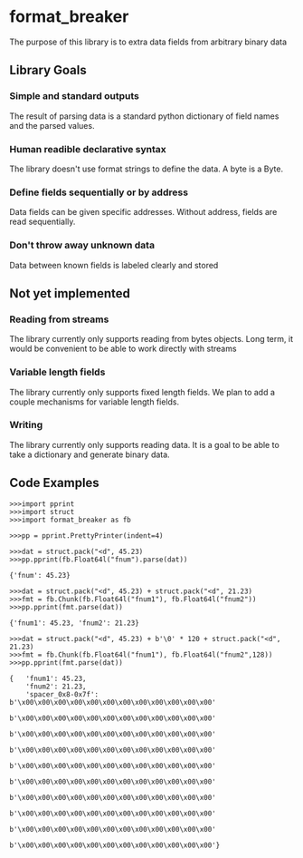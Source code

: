 # format_breaker
The purpose of this library is to extra data fields from arbitrary binary data
## Library Goals
### Simple and standard outputs
The result of parsing data is a standard python dictionary of field names and the parsed values.
### Human readible declarative syntax
The library doesn't use format strings to define the data. A byte is a Byte.
### Define fields sequentially or by address
Data fields can be given specific addresses. Without address, fields are read sequentially.
### Don't throw away unknown data
Data between known fields is labeled clearly and stored

## Not yet implemented
### Reading from streams
The library currently only supports reading from bytes objects. Long term, it would be convenient to be able to work directly with streams
### Variable length fields
The library currently only supports fixed length fields. We plan to add a couple mechanisms for variable length fields.
### Writing
The library currently only supports reading data. It is a goal to be able to take a dictionary and generate binary data.

## Code Examples


```
>>>import pprint
>>>import struct
>>>import format_breaker as fb

>>>pp = pprint.PrettyPrinter(indent=4)

>>>dat = struct.pack("<d", 45.23)
>>>pp.pprint(fb.Float64l("fnum").parse(dat))

{'fnum': 45.23}
```
```
>>>dat = struct.pack("<d", 45.23) + struct.pack("<d", 21.23)
>>>fmt = fb.Chunk(fb.Float64l("fnum1"), fb.Float64l("fnum2"))
>>>pp.pprint(fmt.parse(dat))

{'fnum1': 45.23, 'fnum2': 21.23}
```


```
>>>dat = struct.pack("<d", 45.23) + b'\0' * 120 + struct.pack("<d", 21.23)
>>>fmt = fb.Chunk(fb.Float64l("fnum1"), fb.Float64l("fnum2",128))
>>>pp.pprint(fmt.parse(dat))

{   'fnum1': 45.23,
    'fnum2': 21.23,
    'spacer_0x8-0x7f': b'\x00\x00\x00\x00\x00\x00\x00\x00\x00\x00\x00\x00'
                       b'\x00\x00\x00\x00\x00\x00\x00\x00\x00\x00\x00\x00'
                       b'\x00\x00\x00\x00\x00\x00\x00\x00\x00\x00\x00\x00'
                       b'\x00\x00\x00\x00\x00\x00\x00\x00\x00\x00\x00\x00'
                       b'\x00\x00\x00\x00\x00\x00\x00\x00\x00\x00\x00\x00'
                       b'\x00\x00\x00\x00\x00\x00\x00\x00\x00\x00\x00\x00'
                       b'\x00\x00\x00\x00\x00\x00\x00\x00\x00\x00\x00\x00'
                       b'\x00\x00\x00\x00\x00\x00\x00\x00\x00\x00\x00\x00'
                       b'\x00\x00\x00\x00\x00\x00\x00\x00\x00\x00\x00\x00'
                       b'\x00\x00\x00\x00\x00\x00\x00\x00\x00\x00\x00\x00'}
```
